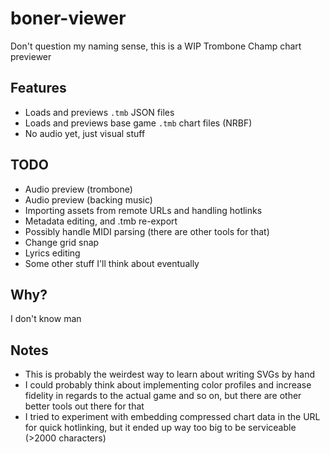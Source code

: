 # boner-viewer

Don't question my naming sense, this is a WIP Trombone Champ chart previewer

## Features

* Loads and previews `.tmb` JSON files
* Loads and previews base game `.tmb` chart files (NRBF)
* No audio yet, just visual stuff

## TODO

* Audio preview (trombone)
* Audio preview (backing music)
* Importing assets from remote URLs and handling hotlinks
* Metadata editing, and .tmb re-export
* Possibly handle MIDI parsing (there are other tools for that)
* Change grid snap
* Lyrics editing
* Some other stuff I'll think about eventually

## Why?

I don't know man

## Notes

* This is probably the weirdest way to learn about writing SVGs by hand
* I could probably think about implementing color profiles and increase fidelity in regards to the actual game
  and so on, but there are other better tools out there for that
* I tried to experiment with embedding compressed chart data in the URL for quick hotlinking,
  but it ended up way too big to be serviceable (>2000 characters)